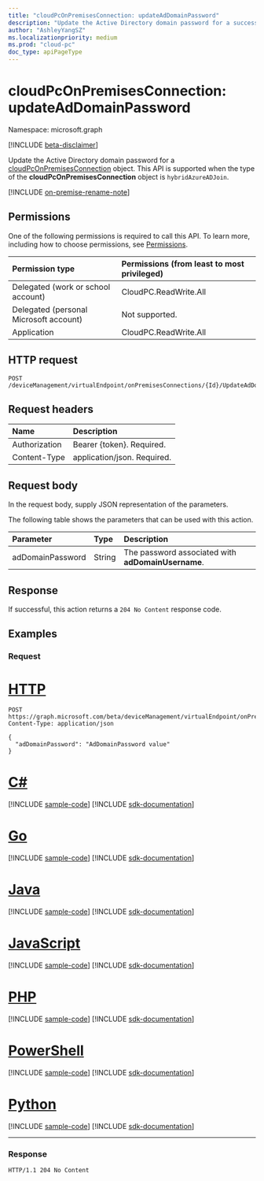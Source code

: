 ```yaml
---
title: "cloudPcOnPremisesConnection: updateAdDomainPassword"
description: "Update the Active Directory domain password for a successful Azure network connection. This API is supported when the onPremisesConnection's type is hybridAzureADJoin."
author: "AshleyYangSZ"
ms.localizationpriority: medium
ms.prod: "cloud-pc"
doc_type: apiPageType
---
```


# cloudPcOnPremisesConnection: updateAdDomainPassword
Namespace: microsoft.graph

[!INCLUDE [beta-disclaimer](../../includes/beta-disclaimer.md)]

Update the Active Directory domain password for a [cloudPcOnPremisesConnection](../resources/cloudpconpremisesconnection.md) object. This API is supported when the type of the **cloudPcOnPremisesConnection** object is `hybridAzureADJoin`.

[!INCLUDE [on-premise-rename-note](../../includes/on-premise-rename-note.md)]

## Permissions
One of the following permissions is required to call this API. To learn more, including how to choose permissions, see [Permissions](/graph/permissions-reference).

|Permission type|Permissions (from least to most privileged)|
|:---|:---|
|Delegated (work or school account)|CloudPC.ReadWrite.All|
|Delegated (personal Microsoft account)|Not supported.|
|Application|CloudPC.ReadWrite.All|

## HTTP request


<!-- {
  "blockType": "ignored"
}
-->
``` http
POST /deviceManagement/virtualEndpoint/onPremisesConnections/{Id}/UpdateAdDomainPassword
```

## Request headers
|Name|Description|
|:---|:---|
|Authorization|Bearer {token}. Required.|
|Content-Type|application/json. Required.|

## Request body
In the request body, supply JSON representation of the parameters.

The following table shows the parameters that can be used with this action.

|Parameter|Type|Description|
|:---|:---|:---|
|adDomainPassword|String|The password associated with **adDomainUsername**.|



## Response

If successful, this action returns a `204 No Content` response code.

## Examples

### Request

# [HTTP](#tab/http)
<!-- {
  "blockType": "request",
  "name": "cloudpconpremisesconnection_updateaddomainpassword"
}
-->

``` http
POST https://graph.microsoft.com/beta/deviceManagement/virtualEndpoint/onPremisesConnections/{Id}/UpdateAdDomainPassword
Content-Type: application/json

{
  "adDomainPassword": "AdDomainPassword value"
}
```

# [C#](#tab/csharp)
[!INCLUDE [sample-code](../includes/snippets/csharp/cloudpconpremisesconnection-updateaddomainpassword-csharp-snippets.md)]
[!INCLUDE [sdk-documentation](../includes/snippets/snippets-sdk-documentation-link.md)]

# [Go](#tab/go)
[!INCLUDE [sample-code](../includes/snippets/go/cloudpconpremisesconnection-updateaddomainpassword-go-snippets.md)]
[!INCLUDE [sdk-documentation](../includes/snippets/snippets-sdk-documentation-link.md)]

# [Java](#tab/java)
[!INCLUDE [sample-code](../includes/snippets/java/cloudpconpremisesconnection-updateaddomainpassword-java-snippets.md)]
[!INCLUDE [sdk-documentation](../includes/snippets/snippets-sdk-documentation-link.md)]

# [JavaScript](#tab/javascript)
[!INCLUDE [sample-code](../includes/snippets/javascript/cloudpconpremisesconnection-updateaddomainpassword-javascript-snippets.md)]
[!INCLUDE [sdk-documentation](../includes/snippets/snippets-sdk-documentation-link.md)]

# [PHP](#tab/php)
[!INCLUDE [sample-code](../includes/snippets/php/cloudpconpremisesconnection-updateaddomainpassword-php-snippets.md)]
[!INCLUDE [sdk-documentation](../includes/snippets/snippets-sdk-documentation-link.md)]

# [PowerShell](#tab/powershell)
[!INCLUDE [sample-code](../includes/snippets/powershell/cloudpconpremisesconnection-updateaddomainpassword-powershell-snippets.md)]
[!INCLUDE [sdk-documentation](../includes/snippets/snippets-sdk-documentation-link.md)]

# [Python](#tab/python)
[!INCLUDE [sample-code](../includes/snippets/python/cloudpconpremisesconnection-updateaddomainpassword-python-snippets.md)]
[!INCLUDE [sdk-documentation](../includes/snippets/snippets-sdk-documentation-link.md)]

---

### Response

<!-- {
  "blockType": "response",
  "truncated": true
}
-->
``` http
HTTP/1.1 204 No Content
```
